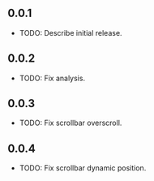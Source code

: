 ## 0.0.1

* TODO: Describe initial release.

## 0.0.2

* TODO: Fix analysis.

## 0.0.3

* TODO: Fix scrollbar overscroll.

## 0.0.4

* TODO: Fix scrollbar dynamic position.